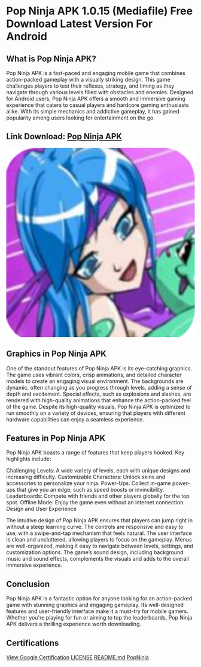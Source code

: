# Pop Ninja APK 1.0.15 (Mediafile) Free Download Latest Version For Android
## What is Pop Ninja APK?

Pop Ninja APK is a fast-paced and engaging mobile game that combines action-packed gameplay with a visually striking design. This game challenges players to test their reflexes, strategy, and timing as they navigate through various levels filled with obstacles and enemies. Designed for Android users, Pop Ninja APK offers a smooth and immersive gaming experience that caters to casual players and hardcore gaming enthusiasts alike. With its simple mechanics and addictive gameplay, it has gained popularity among users looking for entertainment on the go.

## Link Download: [Pop Ninja APK](https://apkhuhu.com/pop-ninja/)
![image](https://github.com/geniekell/PopNinja/blob/main/Screenshot%202024-12-01%20231539.png)


## Graphics in Pop Ninja APK

One of the standout features of Pop Ninja APK is its eye-catching graphics. The game uses vibrant colors, crisp animations, and detailed character models to create an engaging visual environment. The backgrounds are dynamic, often changing as you progress through levels, adding a sense of depth and excitement. Special effects, such as explosions and slashes, are rendered with high-quality animations that enhance the action-packed feel of the game. Despite its high-quality visuals, Pop Ninja APK is optimized to run smoothly on a variety of devices, ensuring that players with different hardware capabilities can enjoy a seamless experience.

## Features in Pop Ninja APK

Pop Ninja APK boasts a range of features that keep players hooked. Key highlights include:

Challenging Levels: A wide variety of levels, each with unique designs and increasing difficulty.
Customizable Characters: Unlock skins and accessories to personalize your ninja.
Power-Ups: Collect in-game power-ups that give you an edge, such as speed boosts or invincibility.
Leaderboards: Compete with friends and other players globally for the top spot.
Offline Mode: Enjoy the game even without an internet connection.
Design and User Experience

The intuitive design of Pop Ninja APK ensures that players can jump right in without a steep learning curve. The controls are responsive and easy to use, with a swipe-and-tap mechanism that feels natural. The user interface is clean and uncluttered, allowing players to focus on the gameplay. Menus are well-organized, making it easy to navigate between levels, settings, and customization options. The game’s sound design, including background music and sound effects, complements the visuals and adds to the overall immersive experience.

## Conclusion

Pop Ninja APK is a fantastic option for anyone looking for an action-packed game with stunning graphics and engaging gameplay. Its well-designed features and user-friendly interface make it a must-try for mobile gamers. Whether you're playing for fun or aiming to top the leaderboards, Pop Ninja APK delivers a thrilling experience worth downloading.
## Certifications
[View Google Certification](googlec3570f98536b783e.html)
[LICENSE](https://github.com/geniekell/PopNinja/blob/main/LICENSE)
[README.md](https://github.com/geniekell/PopNinja/blob/main/README.md)
[PopNinja](https://github.com/geniekell/PopNinja)


